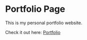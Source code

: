 # Portfolio Page

This is my personal portfolio website.

Check it out here: [Portfolio](https://tbruner.github.io/)
